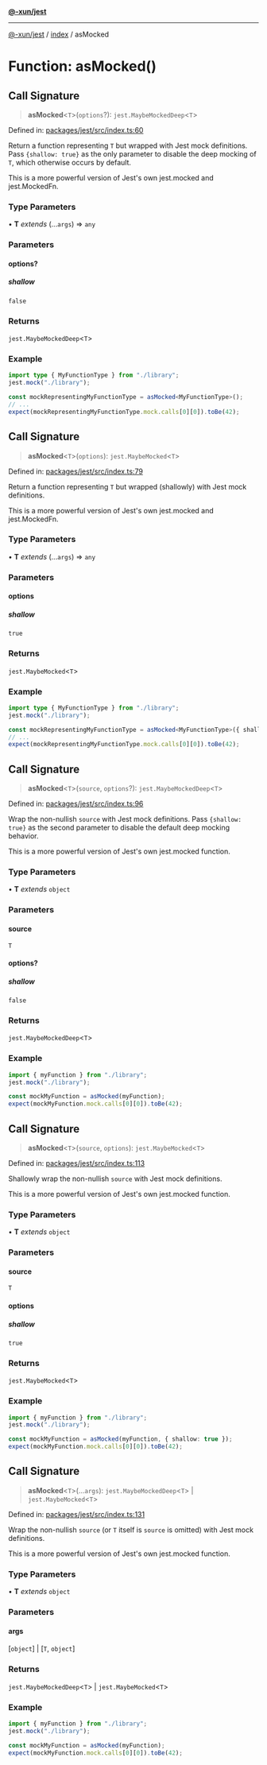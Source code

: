 [**@-xun/jest**](../../README.md)

***

[@-xun/jest](../../README.md) / [index](../README.md) / asMocked

# Function: asMocked()

## Call Signature

> **asMocked**\<`T`\>(`options`?): `jest.MaybeMockedDeep`\<`T`\>

Defined in: [packages/jest/src/index.ts:60](https://github.com/Xunnamius/test-utils/blob/e210a46ecf0359b2719b87acef5ff9173aab1469/packages/jest/src/index.ts#L60)

Return a function representing `T` but wrapped with Jest mock definitions.
Pass `{shallow: true}` as the only parameter to disable the deep mocking of
`T`, which otherwise occurs by default.

This is a more powerful version of Jest's own jest.mocked and
jest.MockedFn.

### Type Parameters

• **T** *extends* (...`args`) => `any`

### Parameters

#### options?

##### shallow

`false`

### Returns

`jest.MaybeMockedDeep`\<`T`\>

### Example

```ts
import type { MyFunctionType } from "./library";
jest.mock("./library");

const mockRepresentingMyFunctionType = asMocked<MyFunctionType>();
// ...
expect(mockRepresentingMyFunctionType.mock.calls[0][0]).toBe(42);
```

## Call Signature

> **asMocked**\<`T`\>(`options`): `jest.MaybeMocked`\<`T`\>

Defined in: [packages/jest/src/index.ts:79](https://github.com/Xunnamius/test-utils/blob/e210a46ecf0359b2719b87acef5ff9173aab1469/packages/jest/src/index.ts#L79)

Return a function representing `T` but wrapped (shallowly) with Jest mock
definitions.

This is a more powerful version of Jest's own jest.mocked and
jest.MockedFn.

### Type Parameters

• **T** *extends* (...`args`) => `any`

### Parameters

#### options

##### shallow

`true`

### Returns

`jest.MaybeMocked`\<`T`\>

### Example

```ts
import type { MyFunctionType } from "./library";
jest.mock("./library");

const mockRepresentingMyFunctionType = asMocked<MyFunctionType>({ shallow: true });
// ...
expect(mockRepresentingMyFunctionType.mock.calls[0][0]).toBe(42);
```

## Call Signature

> **asMocked**\<`T`\>(`source`, `options`?): `jest.MaybeMockedDeep`\<`T`\>

Defined in: [packages/jest/src/index.ts:96](https://github.com/Xunnamius/test-utils/blob/e210a46ecf0359b2719b87acef5ff9173aab1469/packages/jest/src/index.ts#L96)

Wrap the non-nullish `source` with Jest mock definitions. Pass `{shallow:
true}` as the second parameter to disable the default deep mocking behavior.

This is a more powerful version of Jest's own jest.mocked function.

### Type Parameters

• **T** *extends* `object`

### Parameters

#### source

`T`

#### options?

##### shallow

`false`

### Returns

`jest.MaybeMockedDeep`\<`T`\>

### Example

```ts
import { myFunction } from "./library";
jest.mock("./library");

const mockMyFunction = asMocked(myFunction);
expect(mockMyFunction.mock.calls[0][0]).toBe(42);
```

## Call Signature

> **asMocked**\<`T`\>(`source`, `options`): `jest.MaybeMocked`\<`T`\>

Defined in: [packages/jest/src/index.ts:113](https://github.com/Xunnamius/test-utils/blob/e210a46ecf0359b2719b87acef5ff9173aab1469/packages/jest/src/index.ts#L113)

Shallowly wrap the non-nullish `source` with Jest mock definitions.

This is a more powerful version of Jest's own jest.mocked function.

### Type Parameters

• **T** *extends* `object`

### Parameters

#### source

`T`

#### options

##### shallow

`true`

### Returns

`jest.MaybeMocked`\<`T`\>

### Example

```ts
import { myFunction } from "./library";
jest.mock("./library");

const mockMyFunction = asMocked(myFunction, { shallow: true });
expect(mockMyFunction.mock.calls[0][0]).toBe(42);
```

## Call Signature

> **asMocked**\<`T`\>(...`args`): `jest.MaybeMockedDeep`\<`T`\> \| `jest.MaybeMocked`\<`T`\>

Defined in: [packages/jest/src/index.ts:131](https://github.com/Xunnamius/test-utils/blob/e210a46ecf0359b2719b87acef5ff9173aab1469/packages/jest/src/index.ts#L131)

Wrap the non-nullish `source` (or `T` itself is `source` is omitted) with
Jest mock definitions.

This is a more powerful version of Jest's own jest.mocked function.

### Type Parameters

• **T** *extends* `object`

### Parameters

#### args

\[`object`\] | \[`T`, `object`\]

### Returns

`jest.MaybeMockedDeep`\<`T`\> \| `jest.MaybeMocked`\<`T`\>

### Example

```ts
import { myFunction } from "./library";
jest.mock("./library");

const mockMyFunction = asMocked(myFunction);
expect(mockMyFunction.mock.calls[0][0]).toBe(42);
```

